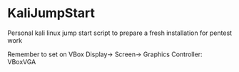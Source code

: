 # KaliJumpStart
Personal kali linux jump start script to prepare a fresh installation for pentest work

Remember to set on VBox Display-> Screen-> Graphics Controller: VBoxVGA
